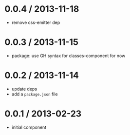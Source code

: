 
0.0.4 / 2013-11-18
==================

  * remove css-emitter dep

0.0.3 / 2013-11-15
==================

  * package: use GH syntax for classes-component for now

0.0.2 / 2013-11-14
==================

  * update deps
  * add a `package.json` file

0.0.1 / 2013-02-23
==================

  * initial component
